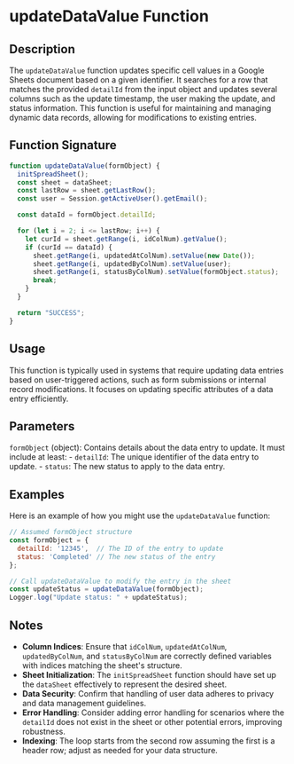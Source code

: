 # updateDataValue Function

## Description

The `updateDataValue` function updates specific cell values in a Google Sheets document based on a given identifier. It searches for a row that matches the provided `detailId` from the input object and updates several columns such as the update timestamp, the user making the update, and status information. This function is useful for maintaining and managing dynamic data records, allowing for modifications to existing entries.

## Function Signature

```javascript
function updateDataValue(formObject) {
  initSpreadSheet();
  const sheet = dataSheet;
  const lastRow = sheet.getLastRow();
  const user = Session.getActiveUser().getEmail();

  const dataId = formObject.detailId;

  for (let i = 2; i <= lastRow; i++) {
    let curId = sheet.getRange(i, idColNum).getValue();
    if (curId == dataId) {
      sheet.getRange(i, updatedAtColNum).setValue(new Date());
      sheet.getRange(i, updatedByColNum).setValue(user);
      sheet.getRange(i, statusByColNum).setValue(formObject.status);
      break;
    }
  }

  return "SUCCESS";
}
```

## Usage

This function is typically used in systems that require updating data entries based on user-triggered actions, such as form submissions or internal record modifications. It focuses on updating specific attributes of a data entry efficiently.

## Parameters

`formObject` (object): Contains details about the data entry to update. It must include at least:
    - `detailId`: The unique identifier of the data entry to update.
    - `status`: The new status to apply to the data entry.

## Examples

Here is an example of how you might use the `updateDataValue` function:
```javascript
// Assumed formObject structure
const formObject = {
  detailId: '12345',  // The ID of the entry to update
  status: 'Completed' // The new status of the entry
};

// Call updateDataValue to modify the entry in the sheet
const updateStatus = updateDataValue(formObject);
Logger.log("Update status: " + updateStatus);
```

## Notes

- **Column Indices**: Ensure that `idColNum`, `updatedAtColNum`, `updatedByColNum`, and `statusByColNum` are correctly defined variables with indices matching the sheet's structure.
- **Sheet Initialization**: The `initSpreadSheet` function should have set up the `dataSheet` effectively to represent the desired sheet.
- **Data Security**: Confirm that handling of user data adheres to privacy and data management guidelines.
- **Error Handling**: Consider adding error handling for scenarios where the `detailId` does not exist in the sheet or other potential errors, improving robustness.
- **Indexing**: The loop starts from the second row assuming the first is a header row; adjust as needed for your data structure.
